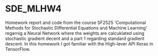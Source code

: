 # SDE_MLHW4

Homework report and code from the course SF2525 'Computational Methods for Stochastic Differential Equations and Machine Learning' regarnig a Neural Network where the weights are calcuklated using stochastic gradient decent and a part 1 regarding standard gradient descent. In this homework I got familiar with the High-lever API Keras in TensorFlow.
